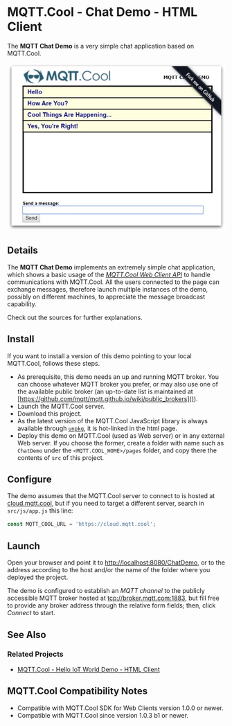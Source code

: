# MQTT.Cool - Chat Demo - HTML Client

The **MQTT Chat Demo** is a very simple chat application based on
MQTT.Cool.

![screenshot](screen-large.png)

## Details

The **MQTT Chat Demo** implements an extremely simple chat application, which
shows a basic usage of the
*[MQTT.Cool Web Client API](http://www.lightstreamer.com/api/mqtt.cool-web-client/latest/)*
to handle communications with MQTT.Cool. All the users connected to the page can
exchange messages, therefore launch multiple instances of the demo, possibly on
different machines, to appreciate the message broadcast capability.

Check out the sources for further explanations.

## Install

If you want to install a version of this demo pointing to your local MQTT.Cool,
follows these steps.

* As prerequisite, this demo needs an up and running MQTT broker. You can choose
whatever MQTT broker you prefer, or may also use one of the available public
broker (an up-to-date list is maintained at
[https://github.com/mqtt/mqtt.github.io/wiki/public_brokers]()).
* Launch the MQTT.Cool server.
* Download this project.
* As the latest version of the MQTT.Cool JavaScript library is always available
through [`unpkg`](https://unpkg.com/#/), it is hot-linked in the html page.
* Deploy this demo on MQTT.Cool (used as Web server) or in any external Web
server. If you choose the former, create a folder with name such as
`ChatDemo` under the `<MQTT.COOL_HOME>/pages` folder, and copy there the
contents of `src` of this project.

## Configure

The demo assumes that the MQTT.Cool server to connect to is hosted at
[cloud.mqtt.cool](https://cloud.mqtt.cool), but if you need to target a
different server, search in `src/js/app.js` this line:

```js
const MQTT_COOL_URL = 'https://cloud.mqtt.cool';
```

## Launch

Open your browser and point it to
[http://localhost:8080/ChatDemo](http://localhost:8080/ChatDemo), or to the
address according to the host and/or the name of the folder where you deployed
the project.

The demo is configured to establish an *MQTT channel* to the publicly accessible MQTT broker hosted at [tcp://broker.mqtt.com:1883](tcp://broker.mqtt.com:1883), but fill free to provide any broker address through the relative form fields; then, click *Connect* to start.

## See Also

### Related Projects

* [MQTT.Cool - Hello IoT World Demo - HTML Client](https://github.com/MQTTCool/MQTT.Cool-example-Hello_IoT_World-client-javascript)

## MQTT.Cool Compatibility Notes

* Compatible with MQTT.Cool SDK for Web Clients version 1.0.0 or newer.
* Compatible with MQTT.Cool since version 1.0.3 b1 or newer.

